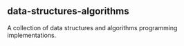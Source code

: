 ## data-structures-algorithms

A collection of data structures and algorithms programming implementations.
